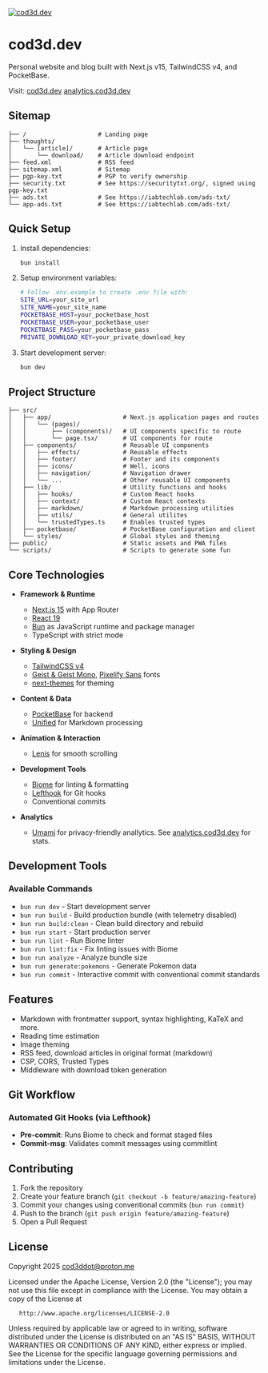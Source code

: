 [![cod3d.dev](https://cod3d.dev/img/readme-next.cod3d.dev.gif)](https://github.com/cod3ddot/cod3d.dev)

# cod3d.dev

Personal website and blog built with Next.js v15, TailwindCSS v4, and PocketBase.

Visit: [cod3d.dev](https://cod3d.dev)
[analytics.cod3d.dev](https://analytics.cod3d.dev)

## Sitemap

```
├── /                    # Landing page
├── thoughts/
│   └── [article]/       # Article page
│       └── download/    # Article download endpoint
├── feed.xml             # RSS feed
├── sitemap.xml          # Sitemap
├── pgp-key.txt          # PGP to verify ownership
├── security.txt         # See https://securitytxt.org/, signed using pgp-key.txt
├── ads.txt              # See https://iabtechlab.com/ads-txt/
└── app-ads.txt          # See https://iabtechlab.com/ads-txt/
```

## Quick Setup

1. Install dependencies:
   ```bash
   bun install
   ```

2. Setup environment variables:
   ```bash
   # Follow .env.example to create .env file with:
   SITE_URL=your_site_url
   SITE_NAME=your_site_name
   POCKETBASE_HOST=your_pocketbase_host
   POCKETBASE_USER=your_pocketbase_user
   POCKETBASE_PASS=your_pocketbase_pass
   PRIVATE_DOWNLOAD_KEY=your_private_download_key
   ```

3. Start development server:
   ```bash
   bun dev
   ```

## Project Structure

```
├── src/
│   ├── app/                    # Next.js application pages and routes
│   │   └── (pages)/
│   │       ├── (components)/   # UI components specific to route
│   │       └── page.tsx/       # UI components for route
│   ├── components/             # Reusable UI components
│   │   ├── effects/            # Reusable effects
│   │   ├── footer/             # Footer and its components
│   │   ├── icons/              # Well, icons
│   │   ├── navigation/         # Navigation drawer
│   │   └── ...                 # Other reusable UI components
│   ├── lib/                    # Utility functions and hooks
│   │   ├── hooks/              # Custom React hooks
│   │   ├── context/            # Custom React contexts
│   │   ├── markdown/           # Markdown processing utilities
│   │   ├── utils/              # General utilites
│   │   └── trustedTypes.ts     # Enables trusted types
│   ├── pocketbase/             # PocketBase configuration and client
│   └── styles/                 # Global styles and theming
├── public/                     # Static assets and PWA files
└── scripts/                    # Scripts to generate some fun
```

## Core Technologies

- **Framework & Runtime**
  - [Next.js 15](https://nextjs.org) with App Router
  - [React 19](https://react.dev)
  - [Bun](https://bun.sh) as JavaScript runtime and package manager
  - TypeScript with strict mode

- **Styling & Design**
  - [TailwindCSS v4](https://tailwindcss.com)
  - [Geist & Geist Mono](https://vercel.com/font), [Pixelify Sans](https://fonts.google.com/specimen/Pixelify+Sans) fonts
  - [next-themes](https://github.com/pacocoursey/next-themes) for theming

- **Content & Data**
  - [PocketBase](https://pocketbase.io) for backend
  - [Unified](https://unifiedjs.com) for Markdown processing

- **Animation & Interaction**
  - [Lenis](https://github.com/darkroomengineering/lenis) for smooth scrolling

- **Development Tools**
  - [Biome](https://biomejs.dev) for linting & formatting
  - [Lefthook](https://github.com/evilmartians/lefthook) for Git hooks
  - Conventional commits

- **Analytics**
  - [Umami](https://github.com/umami-software/umami) for privacy-friendly anallytics. See [analytics.cod3d.dev](https://analytics.cod3d.dev) for stats.

## Development Tools

### Available Commands
- `bun run dev` - Start development server
- `bun run build` - Build production bundle (with telemetry disabled)
- `bun run build:clean` - Clean build directory and rebuild
- `bun run start` - Start production server
- `bun run lint` - Run Biome linter
- `bun run lint:fix` - Fix linting issues with Biome
- `bun run analyze` - Analyze bundle size
- `bun run generate:pokemons` - Generate Pokemon data
- `bun run commit` - Interactive commit with conventional commit standards

## Features

- Markdown with frontmatter support, syntax highlighting, KaTeX and more.
- Reading time estimation
- Image theming
- RSS feed, download articles in original format (markdown)
- CSP, CORS, Trusted Types
- Middleware with download token generation

## Git Workflow

### Automated Git Hooks (via Lefthook)
- **Pre-commit**: Runs Biome to check and format staged files
- **Commit-msg**: Validates commit messages using commitlint

## Contributing

1. Fork the repository
2. Create your feature branch (`git checkout -b feature/amazing-feature`)
3. Commit your changes using conventional commits (`bun run commit`)
4. Push to the branch (`git push origin feature/amazing-feature`)
5. Open a Pull Request

## License

   Copyright 2025 cod3ddot@proton.me

   Licensed under the Apache License, Version 2.0 (the "License");
   you may not use this file except in compliance with the License.
   You may obtain a copy of the License at

       http://www.apache.org/licenses/LICENSE-2.0

   Unless required by applicable law or agreed to in writing, software
   distributed under the License is distributed on an "AS IS" BASIS,
   WITHOUT WARRANTIES OR CONDITIONS OF ANY KIND, either express or implied.
   See the License for the specific language governing permissions and
   limitations under the License.
